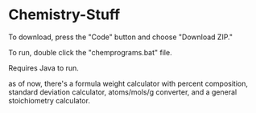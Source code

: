 # Chemistry-Stuff
To download, press the "Code" button and choose "Download ZIP."

To run, double click the "chemprograms.bat" file.

Requires Java to run.

as of now, there's a formula weight calculator with percent composition, standard deviation calculator, atoms/mols/g converter, and a general stoichiometry calculator.

